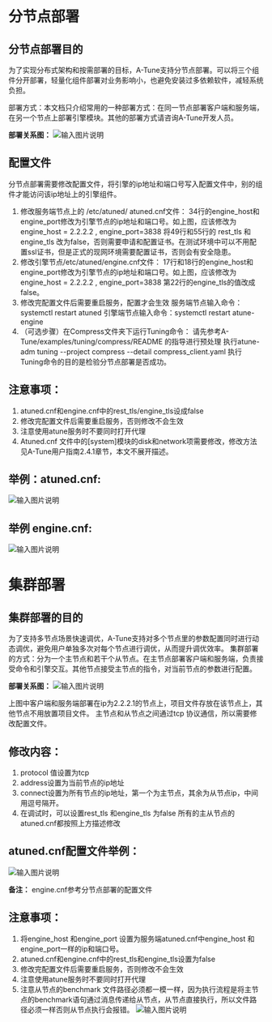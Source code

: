 # 分节点部署

## 分节点部署目的
为了实现分布式架构和按需部署的目标，A-Tune支持分节点部署。可以将三个组件分开部署，轻量化组件部署对业务影响小，也避免安装过多依赖软件，减轻系统负担。

部署方式：本文档只介绍常用的一种部署方式：在同一节点部署客户端和服务端，在另一个节点上部署引擎模块。其他的部署方式请咨询A-Tune开发人员。

**部署关系图：** 
![输入图片说明](figures/Picture1.png)

## 配置文件
分节点部署需要修改配置文件，将引擎的ip地址和端口号写入配置文件中，别的组件才能访问该ip地址上的引擎组件。

1.	修改服务端节点上的 /etc/atuned/ atuned.cnf文件：
34行的engine_host和engine_port修改为引擎节点的ip地址和端口号。如上图，应该修改为engine_host = 2.2.2.2 , engine_port=3838
将49行和55行的 rest_tls 和engine_tls 改为false，否则需要申请和配置证书。在测试环境中可以不用配置ssl证书，但是正式的现网环境需要配置证书，否则会有安全隐患。
2.	修改引擎节点/etc/atuned/engine.cnf文件：
17行和18行的engine_host和engine_port修改为引擎节点的ip地址和端口号。如上图，应该修改为engine_host = 2.2.2.2 , engine_port=3838
第22行的engine_tls的值改成false。 
3.	修改完配置文件后需要重启服务，配置才会生效
服务端节点输入命令：systemctl restart atuned
引擎端节点输入命令：systemctl restart atune-engine
4.	（可选步骤）在Compress文件夹下运行Tuning命令：
请先参考A-Tune/examples/tuning/compress/README 的指导进行预处理
执行atune-adm tuning --project compress --detail compress_client.yaml
执行Tuning命令的目的是检验分节点部署是否成功。

## 注意事项：
1.	atuned.cnf和engine.cnf中的rest_tls/engine_tls设成false
2.	修改完配置文件后需要重启服务，否则修改不会生效
3.	注意使用atune服务时不要同时打开代理
4.	Atuned.cnf 文件中的[system]模块的disk和network项需要修改，修改方法见A-Tune用户指南2.4.1章节，本文不展开描述。

## 举例：atuned.cnf:
 ![输入图片说明](figures/Picture2.png)
## 举例 engine.cnf:
 ![输入图片说明](figures/Picture3.png)

# 集群部署

## 集群部署的目的
为了支持多节点场景快速调优，A-Tune支持对多个节点里的参数配置同时进行动态调优，避免用户单独多次对每个节点进行调优，从而提升调优效率。
集群部署的方式：分为一个主节点和若干个从节点。在主节点部署客户端和服务端，负责接受命令和引擎交互。其他节点接受主节点的指令，对当前节点的参数进行配置。

**部署关系图：** 
 ![输入图片说明](figures/Picture4.png)

上图中客户端和服务端部署在ip为2.2.2.1的节点上，项目文件存放在该节点上，其他节点不用放置项目文件。
主节点和从节点之间通过tcp 协议通信，所以需要修改配置文件。

## 修改内容：
1.	protocol 值设置为tcp
2.	address设置为当前节点的ip地址
3.	connect设置为所有节点的ip地址，第一个为主节点，其余为从节点ip，中间用逗号隔开。
4.	在调试时，可以设置rest_tls 和engine_tls 为false
所有的主从节点的atuned.cnf都按照上方描述修改

## atuned.cnf配置文件举例：
![输入图片说明](figures/Picture5.png) 


**备注：** engine.cnf参考分节点部署的配置文件

## 注意事项：
1.	将engine_host 和engine_port 设置为服务端atuned.cnf中engine_host 和engine_port一样的ip和端口号。
2.	atuned.cnf和engine.cnf中的rest_tls和engine_tls设置为false
3.	修改完配置文件后需要重启服务，否则修改不会生效
4.	注意使用atune服务时不要同时打开代理
5.	注意从节点的benchmark 文件路径必须都一模一样，因为执行流程是将主节点的benchmark语句通过消息传递给从节点，从节点直接执行，所以文件路径必须一样否则从节点执行会报错。
![输入图片说明](figures/Picture6.png)


